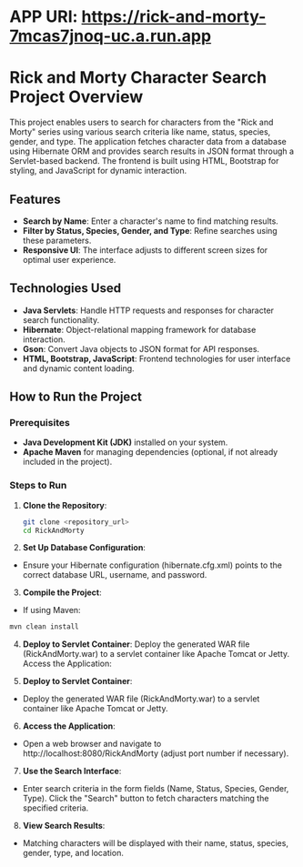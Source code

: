 # APP URI: https://rick-and-morty-7mcas7jnoq-uc.a.run.app 

# Rick and Morty Character Search Project Overview

This project enables users to search for characters from the "Rick and Morty" series using various search criteria like name, status, species, gender, and type. The application fetches character data from a database using Hibernate ORM and provides search results in JSON format through a Servlet-based backend. The frontend is built using HTML, Bootstrap for styling, and JavaScript for dynamic interaction.

## Features
- **Search by Name**: Enter a character's name to find matching results.
- **Filter by Status, Species, Gender, and Type**: Refine searches using these parameters.
- **Responsive UI**: The interface adjusts to different screen sizes for optimal user experience.

## Technologies Used
- **Java Servlets**: Handle HTTP requests and responses for character search functionality.
- **Hibernate**: Object-relational mapping framework for database interaction.
- **Gson**: Convert Java objects to JSON format for API responses.
- **HTML, Bootstrap, JavaScript**: Frontend technologies for user interface and dynamic content loading.

## How to Run the Project

### Prerequisites
- **Java Development Kit (JDK)** installed on your system.
- **Apache Maven** for managing dependencies (optional, if not already included in the project).

### Steps to Run
1. **Clone the Repository**:
   ```bash
   git clone <repository_url>
   cd RickAndMorty
   ```
   
2. **Set Up Database Configuration**:
- Ensure your Hibernate configuration (hibernate.cfg.xml) points to the correct database URL, username, and password.

3. **Compile the Project**:
- If using Maven:
```bash
mvn clean install
```

4. **Deploy to Servlet Container**:
Deploy the generated WAR file (RickAndMorty.war) to a servlet container like Apache Tomcat or Jetty.
Access the Application:

5. **Deploy to Servlet Container**:
- Deploy the generated WAR file (RickAndMorty.war) to a servlet container like Apache Tomcat or Jetty.

6. **Access the Application**:
- Open a web browser and navigate to http://localhost:8080/RickAndMorty (adjust port number if necessary).

7. **Use the Search Interface**:
- Enter search criteria in the form fields (Name, Status, Species, Gender, Type).
Click the "Search" button to fetch characters matching the specified criteria.

8. **View Search Results**:
- Matching characters will be displayed with their name, status, species, gender, type, and location.
